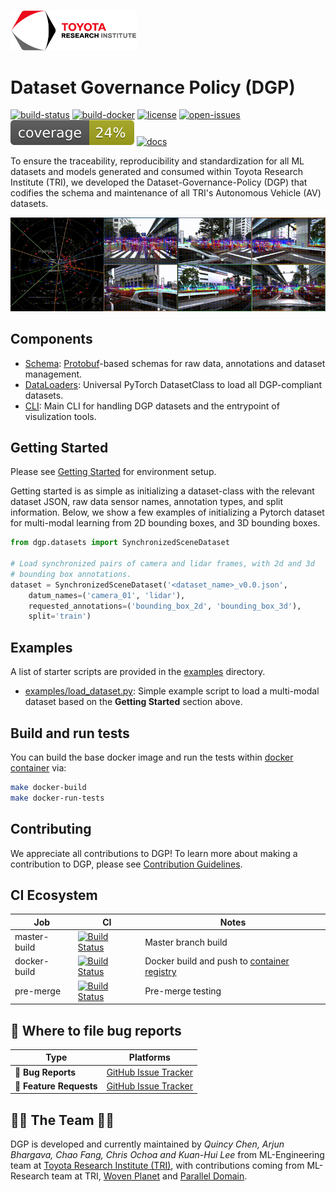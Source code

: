 <!-- markdownlint-disable-next-line -->
[<img src="docs/tri-logo.png" width="40%">](https://www.tri.global/)


# Dataset Governance Policy (DGP)
[![build-status](https://app.travis-ci.com/TRI-ML/dgp.svg?branch=master)](https://app.travis-ci.com/github/TRI-ML/dgp/branches)
[![build-docker](https://github.com/TRI-ML/dgp/actions/workflows/build-docker.yml/badge.svg)](https://github.com/TRI-ML/dgp/actions/workflows/build-docker.yml)
[![license](https://img.shields.io/github/license/TRI-ML/dgp.svg)](https://github.com/TRI-ML/dgp/blob/master/LICENSE)
[![open-issues](https://isitmaintained.com/badge/open/TRI-ML/dgp.svg)](https://github.com/TRI-ML/dgp/issues)
![coverage badge](./docs/coverage.svg)
[![docs](https://img.shields.io/badge/documentation-beta-red)](https://tri-ml.github.io/dgp/)

To ensure the traceability, reproducibility and standardization for
all ML datasets and models generated and consumed within Toyota Research Institute (TRI), we developed the
Dataset-Governance-Policy (DGP) that codifies the schema and
maintenance of all TRI's Autonomous Vehicle (AV) datasets.

<p align="center">
  <img src="docs/3d-viz-proj.gif" alt="3d-viz-proj"/>
</p>

## Components
- [Schema](dgp/proto/README.md): [Protobuf](https://developers.google.com/protocol-buffers)-based schemas for raw data, annotations
  and dataset management.
- [DataLoaders](dgp/datasets): Universal PyTorch DatasetClass to load all DGP-compliant datasets.
- [CLI](dgp/README.md): Main CLI for handling DGP datasets and the entrypoint of visulization tools.


## Getting Started
Please see [Getting Started](docs/GETTING_STARTED.md) for environment setup.

Getting started is as simple as initializing a dataset-class with the
relevant dataset JSON, raw data sensor names, annotation types, and
split information. Below, we show a few examples of initializing a
Pytorch dataset for multi-modal learning from 2D bounding boxes, and
3D bounding boxes.
```python
from dgp.datasets import SynchronizedSceneDataset

# Load synchronized pairs of camera and lidar frames, with 2d and 3d
# bounding box annotations.
dataset = SynchronizedSceneDataset('<dataset_name>_v0.0.json',
    datum_names=('camera_01', 'lidar'),
    requested_annotations=('bounding_box_2d', 'bounding_box_3d'),
    split='train')
```

## Examples
A list of starter scripts are provided in the [examples](examples/)
directory.
- [examples/load_dataset.py](examples/load_dataset.py): Simple example
  script to load a multi-modal dataset based on the **Getting
  Started** section above.

## Build and run tests
You can build the base docker image and run the tests within [docker container](docs/GETTING_STARTED.md#markdown-header-develop-within-docker)
via:
```sh
make docker-build
make docker-run-tests
```

## Contributing
We appreciate all contributions to DGP! To learn more about making a contribution to DGP, please see [Contribution Guidelines](docs/CONTRIBUTING.md).

## CI Ecosystem
| Job | CI | Notes |
| --- | --- | --- |
| master-build | [![Build Status](https://app.travis-ci.com/TRI-ML/dgp.svg?branch=master)](https://app.travis-ci.com/github/TRI-ML/dgp/branches) | Master branch build|
| docker-build | [![Build Status](https://github.com/TRI-ML/dgp/actions/workflows/build-docker.yml/badge.svg)](https://github.com/TRI-ML/dgp/actions/workflows/build-docker.yml) | Docker build and push to [container registry](https://github.com/TRI-ML/dgp/pkgs/container/dgp)|
| pre-merge    | [![Build Status](https://github.com/TRI-ML/dgp/actions/workflows/pre-merge.yml/badge.svg)](https://github.com/TRI-ML/dgp/actions/workflows/pre-merge.yml) | Pre-merge testing|

## 💬 Where to file bug reports

| Type                     | Platforms                                              |
| - | - |
| 🚨 **Bug Reports**       | [GitHub Issue Tracker](https://github.com/TRI-ML/dgp/issues) |
| 🎁 **Feature Requests**  | [GitHub Issue Tracker](https://github.com/TRI-ML/dgp/issues) |

## 👩‍💻  The Team 👨‍💻

DGP is developed and currently maintained by *Quincy Chen, Arjun Bhargava, Chao Fang, Chris Ochoa and Kuan-Hui Lee* from ML-Engineering team at [Toyota Research Institute (TRI)](https://www.tri.global/), with contributions coming from ML-Research team at TRI, [Woven Planet](https://www.woven-planet.global/en) and [Parallel Domain](https://paralleldomain.com/).

